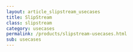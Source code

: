 ```yaml
---
layout: article_slipstream_usecases
title: SlipStream
class: slipstream
category: usecases
permalink: /products/slipstream-usecases.html
sub: usecases
---
```

